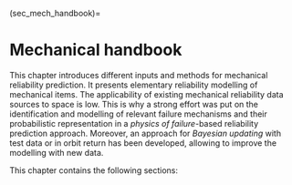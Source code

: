 (sec_mech_handbook)=
# Mechanical handbook

This chapter introduces different inputs and methods for mechanical reliability prediction. It presents elementary reliability modelling of mechanical items. The applicability of existing mechanical reliability data sources to space is low. This is why a strong effort was put on the identification and modelling of relevant failure mechanisms and their probabilistic representation in a *physics of failure*-based reliability prediction approach. Moreover, an approach for *Bayesian updating* with test data or in orbit return has been developed, allowing to improve the modelling with new data.


This chapter contains the following sections:
```{tableofcontents}
```